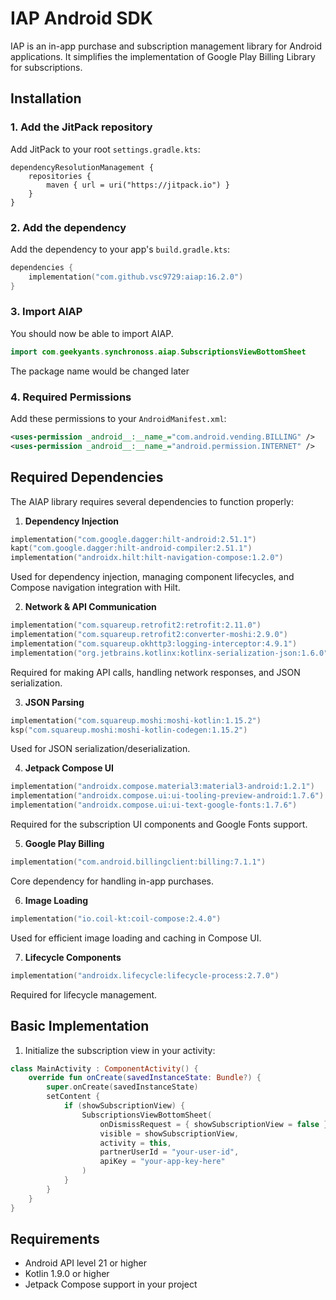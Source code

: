 # **IAP Android SDK**
IAP is an in-app purchase and subscription management library for Android applications. It simplifies the implementation of Google Play Billing Library for subscriptions.

## **Installation**

### **1. Add the JitPack repository**

Add JitPack to your root `settings.gradle.kts`:

```
dependencyResolutionManagement {
    repositories {
        maven { url = uri("https://jitpack.io") }
    }
}
```

### **2. Add the dependency**

Add the dependency to your app's `build.gradle.kts`:

```kotlin
dependencies {
    implementation("com.github.vsc9729:aiap:16.2.0")
}
```

### **3. Import AIAP**

You should now be able to import AIAP. 
```kotlin
import com.geekyants.synchronoss.aiap.SubscriptionsViewBottomSheet
```

The package name would be changed later

### **4. Required Permissions**

Add these permissions to your `AndroidManifest.xml`:

```xml
<uses-permission _android__:__name_="com.android.vending.BILLING" />
<uses-permission _android__:__name_="android.permission.INTERNET" />
```

## **Required Dependencies**

The AIAP library requires several dependencies to function properly:

1. ********Dependency Injection********
```kotlin
implementation("com.google.dagger:hilt-android:2.51.1")
kapt("com.google.dagger:hilt-android-compiler:2.51.1")
implementation("androidx.hilt:hilt-navigation-compose:1.2.0")
```
Used for dependency injection, managing component lifecycles, and Compose navigation integration with Hilt.

2. ********Network & API Communication********
```kotlin
implementation("com.squareup.retrofit2:retrofit:2.11.0")
implementation("com.squareup.retrofit2:converter-moshi:2.9.0")
implementation("com.squareup.okhttp3:logging-interceptor:4.9.1")
implementation("org.jetbrains.kotlinx:kotlinx-serialization-json:1.6.0")
```
Required for making API calls, handling network responses, and JSON serialization.

3. ********JSON Parsing********
```kotlin
implementation("com.squareup.moshi:moshi-kotlin:1.15.2")
ksp("com.squareup.moshi:moshi-kotlin-codegen:1.15.2")
```
Used for JSON serialization/deserialization.

4. ********Jetpack Compose UI********
```kotlin
implementation("androidx.compose.material3:material3-android:1.2.1")
implementation("androidx.compose.ui:ui-tooling-preview-android:1.7.6")
implementation("androidx.compose.ui:ui-text-google-fonts:1.7.6")
```
Required for the subscription UI components and Google Fonts support.

5. ********Google Play Billing********
```kotlin
implementation("com.android.billingclient:billing:7.1.1")
```
Core dependency for handling in-app purchases.

6. ********Image Loading********
```kotlin
implementation("io.coil-kt:coil-compose:2.4.0")
```
Used for efficient image loading and caching in Compose UI.

7. ********Lifecycle Components********
```kotlin
implementation("androidx.lifecycle:lifecycle-process:2.7.0")
```
Required for lifecycle management.

## **Basic Implementation**

1. Initialize the subscription view in your activity:

```kotlin
class MainActivity : ComponentActivity() {
    override fun onCreate(savedInstanceState: Bundle?) {
        super.onCreate(savedInstanceState)
        setContent {
            if (showSubscriptionView) {
                SubscriptionsViewBottomSheet(
                    onDismissRequest = { showSubscriptionView = false },
                    visible = showSubscriptionView,
                    activity = this,
                    partnerUserId = "your-user-id",
                    apiKey = "your-app-key-here"
                )
            }
        }
    }
}
```



## **Requirements**

- Android API level 21 or higher
- Kotlin 1.9.0 or higher
- Jetpack Compose support in your project